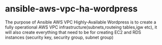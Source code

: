 # ansible-aws-vpc-ha-wordpress
The purpose of Ansible AWS VPC Highly-Available Wordpress is to create a fully operational AWS VPC infrastructure(subnets,routeing tables,igw etc), it will also create everything that need to be for creating EC2 and RDS instances (security key, security group, subnet group)
